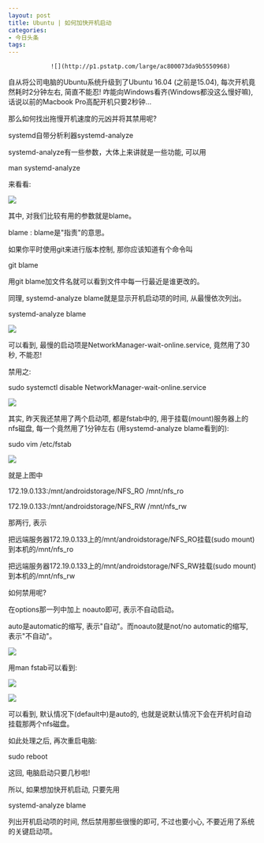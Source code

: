 ```yaml
---
layout: post
title: Ubuntu | 如何加快开机启动
categories:
- 今日头条
tags:
---
```

				![](http://p1.pstatp.com/large/ac800073da9b5550968)

自从将公司电脑的Ubuntu系统升级到了Ubuntu 16.04 (之前是15.04), 每次开机竟然耗时2分钟左右, 简直不能忍! 咋能向Windows看齐(Windows都没这么慢好嘛), 话说以前的Macbook Pro高配开机只要2秒钟...

那么如何找出拖慢开机速度的元凶并将其禁用呢?

systemd自带分析利器systemd-analyze

systemd-analyze有一些参数，大体上来讲就是一些功能, 可以用

man systemd-analyze

来看看:

![](http://p3.pstatp.com/large/b0a00043c640655af2b)

其中, 对我们比较有用的参数就是blame。

blame : blame是"指责"的意思。

如果你平时使用git来进行版本控制, 那你应该知道有个命令叫

git blame

用git blame加文件名就可以看到文件中每一行最近是谁更改的。

同理, systemd-analyze blame就是显示开机启动项的时间, 从最慢依次列出。

systemd-analyze blame

![](http://p3.pstatp.com/large/b0d0004f63841d29b28)

可以看到, 最慢的启动项是NetworkManager-wait-online.service, 竟然用了30秒, 不能忍!

禁用之:

sudo systemctl disable NetworkManager-wait-online.service

![](http://p3.pstatp.com/large/ac70007fa3b7e039b2d)

其实, 昨天我还禁用了两个启动项, 都是fstab中的, 用于挂载(mount)服务器上的nfs磁盘, 每一个竟然用了1分钟左右 (用systemd-analyze blame看到的):

sudo vim /etc/fstab

![](http://p3.pstatp.com/large/b0c0004fc659a691d43)

就是上图中

172.19.0.133:/mnt/androidstorage/NFS_RO /mnt/nfs_ro

172.19.0.133:/mnt/androidstorage/NFS_RW /mnt/nfs_rw

那两行, 表示

把远端服务器172.19.0.133上的/mnt/androidstorage/NFS_RO挂载(sudo mount)到本机的/mnt/nfs_ro

把远端服务器172.19.0.133上的/mnt/androidstorage/NFS_RW挂载(sudo mount)到本机的/mnt/nfs_rw

如何禁用呢?

在options那一列中加上 noauto即可, 表示不自动启动。

auto是automatic的缩写, 表示"自动"。而noauto就是not/no automatic的缩写, 表示"不自动"。

![](http://p2.pstatp.com/large/b0e0004f3e8437b221a)

用man fstab可以看到:

![](http://p1.pstatp.com/large/ac8000740b1ca4e548a)

![](http://p3.pstatp.com/large/b0e0004f64645ae91b5)

可以看到, 默认情况下(default中)是auto的, 也就是说默认情况下会在开机时自动挂载那两个nfs磁盘。

如此处理之后, 再次重启电脑:

sudo reboot

这回, 电脑启动只要几秒啦!

所以, 如果想加快开机启动, 只要先用

systemd-analyze blame

列出开机启动项的时间, 然后禁用那些很慢的即可, 不过也要小心, 不要近用了系统的关键启动项。